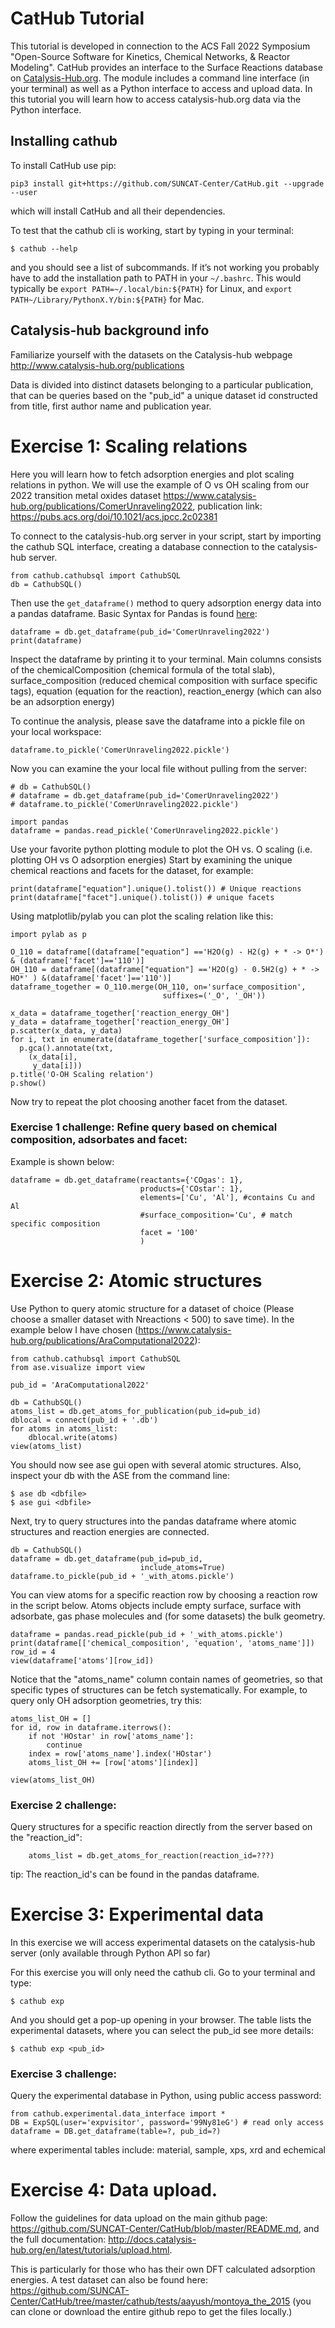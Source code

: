 # CatHub Tutorial

This tutorial is developed in connection to the ACS Fall 2022 Symposium "Open-Source Software for Kinetics, Chemical Networks, & Reactor Modeling".  CatHub provides an interface to the Surface Reactions database on [Catalysis-Hub.org](http://www.catalysis-hub.org). The module includes a command line interface (in your terminal) as well as a Python interface to access and upload data. In this tutorial you will learn how to access catalysis-hub.org data via the Python interface.


## Installing cathub
To install CatHub use pip:

    pip3 install git+https://github.com/SUNCAT-Center/CatHub.git --upgrade --user

which will install CatHub and all their dependencies.

To test that the cathub cli is working, start by typing in your terminal:

    $ cathub --help

and you should see a list of subcommands. If it’s not working you probably have to add the installation path to PATH in your `~/.bashrc`. This would typically be `export PATH=~/.local/bin:${PATH}` for Linux, and `export PATH~/Library/PythonX.Y/bin:${PATH}` for Mac.

## Catalysis-hub background info
Familiarize yourself with the datasets on the Catalysis-hub webpage http://www.catalysis-hub.org/publications

Data is divided into distinct datasets belonging to a particular publication, that can be queries based on the "pub_id"  a unique dataset id constructed from title, first author name and publication year.

# Exercise 1: Scaling relations
Here you will learn how to fetch adsorption energies and plot scaling relations in python. We will use the example of O vs OH scaling from our 2022 transition metal oxides dataset https://www.catalysis-hub.org/publications/ComerUnraveling2022, publication link: https://pubs.acs.org/doi/10.1021/acs.jpcc.2c02381


To connect to the catalysis-hub.org server in your script, start by importing the cathub SQL interface, creating a database connection to the catalysis-hub server.

    from cathub.cathubsql import CathubSQL
    db = CathubSQL()

Then use the `get_dataframe()` method to query adsorption energy data into a pandas dataframe. Basic Syntax for Pandas is found [here](https://pandas.pydata.org/pandas-docs/stable/getting_started/intro_tutorials/03_subset_data.html#min-tut-03-subset):

    dataframe = db.get_dataframe(pub_id='ComerUnraveling2022')
    print(dataframe)

Inspect the dataframe by printing it to your terminal. Main columns consists of the chemicalComposition (chemical formula of the total slab), surface_composition (reduced chemical composition with surface specific tags), equation (equation for the reaction), reaction_energy (which can also be an adsorption energy)

To continue the analysis, please save the dataframe into a pickle file on your local workspace:

    dataframe.to_pickle('ComerUnraveling2022.pickle')

Now you can examine the your local file without pulling from the server:

    # db = CathubSQL()
    # dataframe = db.get_dataframe(pub_id='ComerUnraveling2022')
    # dataframe.to_pickle('ComerUnraveling2022.pickle')

    import pandas
    dataframe = pandas.read_pickle('ComerUnraveling2022.pickle')

Use your favorite python plotting module to plot the OH vs. O scaling (i.e. plotting OH vs O adsorption energies) Start by examining the unique chemical reactions and facets for the dataset, for example:

    print(dataframe["equation"].unique().tolist()) # Unique reactions
    print(dataframe["facet"].unique().tolist()) # unique facets


Using matplotlib/pylab you can plot the scaling relation like this:

    import pylab as p

    O_110 = dataframe[(dataframe["equation"] =='H2O(g) - H2(g) + * -> O*') & (dataframe['facet']=='110')]
    OH_110 = dataframe[(dataframe["equation"] =='H2O(g) - 0.5H2(g) + * -> HO*' ) &(dataframe['facet']=='110')]
    dataframe_together = O_110.merge(OH_110, on='surface_composition',
                                      suffixes=('_O', '_OH'))

    x_data = dataframe_together['reaction_energy_OH']
    y_data = dataframe_together['reaction_energy_OH']
    p.scatter(x_data, y_data)
    for i, txt in enumerate(dataframe_together['surface_composition']):
      p.gca().annotate(txt,
        (x_data[i],
         y_data[i]))
    p.title('O-OH Scaling relation')
    p.show()


Now try to repeat the plot choosing another facet from the dataset.

### Exercise 1 challenge: Refine query based on chemical composition, adsorbates and facet:

Example is shown below:

    dataframe = db.get_dataframe(reactants={'COgas': 1},
                                 products={'COstar': 1},
                                 elements=['Cu', 'Al'], #contains Cu and Al
                                 #surface_composition='Cu', # match specific composition
                                 facet = '100'
                                 )


# Exercise 2: Atomic structures

Use Python to query atomic structure for a dataset of choice (Please choose a smaller dataset with Nreactions < 500) to save time). In the example below I have chosen (https://www.catalysis-hub.org/publications/AraComputational2022):

    from cathub.cathubsql import CathubSQL
    from ase.visualize import view

    pub_id = 'AraComputational2022'

    db = CathubSQL()
    atoms_list = db.get_atoms_for_publication(pub_id=pub_id)
    dblocal = connect(pub_id + '.db')
    for atoms in atoms_list:
        dblocal.write(atoms)
    view(atoms_list)

You should now see ase gui open with several atomic structures. Also, inspect your db with the ASE from the command line:

    $ ase db <dbfile>
    $ ase gui <dbfile>

Next, try to query structures into the pandas dataframe where atomic structures and reaction energies are connected.

    db = CathubSQL()
    dataframe = db.get_dataframe(pub_id=pub_id,
                                 include_atoms=True)
    dataframe.to_pickle(pub_id + '_with_atoms.pickle')


You can view atoms for a specific reaction row by choosing a reaction row in the script below. Atoms objects include empty surface, surface with adsorbate, gas phase molecules and (for some datasets) the bulk geometry.

    dataframe = pandas.read_pickle(pub_id + '_with_atoms.pickle')
    print(dataframe[['chemical_composition', 'equation', 'atoms_name']])
    row_id = 4
    view(dataframe['atoms'][row_id])

Notice that the "atoms_name" column contain names of geometries, so that specific types of structures can be fetch systematically. For example, to query only OH adsorption geometries, try this:

    atoms_list_OH = []
    for id, row in dataframe.iterrows():
        if not 'HOstar' in row['atoms_name']:
            continue
        index = row['atoms_name'].index('HOstar')
        atoms_list_OH += [row['atoms'][index]]

    view(atoms_list_OH)


### Exercise 2 challenge:
Query structures for a specific reaction directly from the server based
on the "reaction_id":

        atoms_list = db.get_atoms_for_reaction(reaction_id=???)

tip: The reaction_id's can be found in the pandas dataframe.


# Exercise 3: Experimental data

In this exercise we will access experimental datasets on the catalysis-hub server
(only available through Python API so far)

For this exercise you will only need the cathub cli. Go to your terminal and type:

    $ cathub exp

And you should get a pop-up opening in your browser. The table lists the
experimental datasets, where you can select the pub_id see more details:

    $ cathub exp <pub_id>


### Exercise 3 challenge:

Query the experimental database in Python, using public access password:

    from cathub.experimental.data_interface import *
    DB = ExpSQL(user='expvisitor', password='99Ny81eG') # read only access
    dataframe = DB.get_dataframe(table=?, pub_id=?)

where experimental tables include: material, sample, xps, xrd and echemical


# Exercise 4: Data upload.

Follow the guidelines for data upload on the main github page: https://github.com/SUNCAT-Center/CatHub/blob/master/README.md, and the full documentation: http://docs.catalysis-hub.org/en/latest/tutorials/upload.html.

This is particularly for those who has their own DFT calculated adsorption energies. A test dataset can also be found here: https://github.com/SUNCAT-Center/CatHub/tree/master/cathub/tests/aayush/montoya_the_2015 (you can clone or download the entire github repo to get the files locally.)
